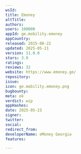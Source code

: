 ```yaml
---
wsId: 
title: Emoney
altTitle: 
authors: 
users: 100000
appId: ge.mobility.emoney
appCountry: 
released: 2015-08-22
updated: 2025-05-21
version: 11.0.0
stars: 3.9
ratings: 
reviews: 32
website: https://www.emoney.ge/
repository: 
issue: 
icon: ge.mobility.emoney.png
bugbounty: 
meta: ok
verdict: wip
appHashes: 
date: 2025-05-23
signer: 
twitter: 
social: 
redirect_from: 
developerName: eMoney Georgia
features: 

---
```



